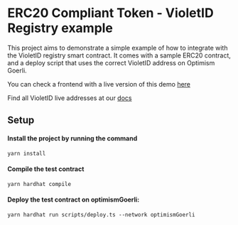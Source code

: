 # ERC20 Compliant Token - VioletID Registry example

This project aims to demonstrate a simple example of how to integrate with the VioletID registry smart contract.
It comes with a sample ERC20 contract, and a deploy script that uses the correct VioletID address on Optimism Goerli.

You can check a frontend with a live version of this demo [here](http://verified-airdrop.violet.co)

Find all VioletID live addresses at our [docs](https://docs.violet.co)


## Setup

#### Install the project by running the command

```shell
yarn install
```

#### Compile the test contract

```shell
yarn hardhat compile
```

#### Deploy the test contract on optimismGoerli:

```shell
yarn hardhat run scripts/deploy.ts --network optimismGoerli
```
